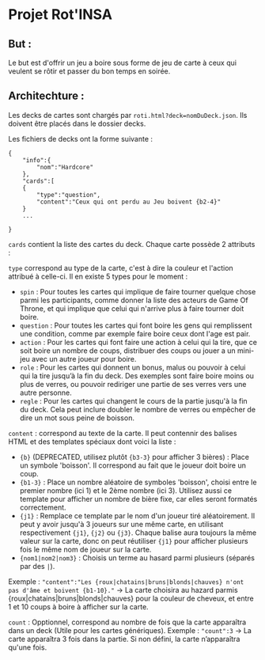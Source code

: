 # Projet Rot'INSA

## But :

Le but est d'offrir un jeu a boire sous forme de jeu de carte à ceux qui veulent se rôtir et passer du bon temps en soirée.

## Architechture :

Les decks de cartes sont chargés par `roti.html?deck=nomDuDeck.json`. Ils doivent être placés dans le dossier decks.

Les fichiers de decks ont la forme suivante :

	{
		"info":{
			"nom":"Hardcore"
		},
		"cards":[
		{
			"type":"question",
			"content":"Ceux qui ont perdu au Jeu boivent {b2-4}"
		}
		...

	}

`cards` contient la liste des cartes du deck. Chaque carte possède 2 attributs :

`type` correspond au type de la carte, c'est à dire la couleur et l'action attribué à celle-ci. Il en existe 5 types pour le moment :

 - `spin` : Pour toutes les cartes qui implique de faire tourner quelque chose parmi les participants, comme donner la liste des acteurs de Game Of Throne, et qui implique que celui qui n'arrive plus à faire tourner doit boire.
 - `question` : Pour toutes les cartes qui font boire les gens qui remplissent une condition, comme par exemple faire boire ceux dont l'age est pair.
 - `action` : Pour les cartes qui font faire une action à celui qui la tire, que ce soit boire un nombre de coups, distribuer des coups ou jouer a un mini-jeu avec un autre joueur pour boire.
 - `role` : Pour les cartes qui donnent un bonus, malus ou pouvoir à celui qui la tire jusqu’à la fin du deck. Des exemples sont faire boire moins ou plus de verres, ou pouvoir rediriger une partie de ses verres vers une autre personne.
 - `regle` : Pour les cartes qui changent le cours de la partie jusqu'à la fin du deck. Cela peut inclure doubler le nombre de verres ou empêcher de dire un mot sous peine de boisson.

`content` : correspond au texte de la carte. Il peut contennir des balises HTML et des templates spéciaux dont voici la liste :

 - `{b}` (DEPRECATED, utilisez plutôt `{b3-3}` pour afficher 3 bières) : Place un symbole 'boisson'. Il correspond au fait que le joueur doit boire un coup.
 - `{b1-3}` : Place un nombre aléatoire de symboles 'boisson', choisi entre le premier nombre (ici 1) et le 2ème nombre (ici 3). Utilisez aussi ce template pour afficher un nombre de bière fixe, car elles seront formatés correctement.  
 - `{j1}` : Remplace ce template par le nom d'un joueur tiré aléatoirement. Il peut y avoir jusqu'à 3 joueurs sur une même carte, en utilisant respectivement `{j1}`, `{j2}` ou `{j3}`. Chaque balise aura toujours la même valeur sur la carte, donc on peut réutiliser `{j1}` pour afficher plusieurs fois le même nom de joueur sur la carte.
 - `{nom1|nom2|nom3}` : Choisis un terme au hasard parmi plusieurs (séparés par des `|`).

Exemple : `"content":"Les {roux|chatains|bruns|blonds|chauves} n'ont pas d'âme et boivent {b1-10}."` -> La carte choisira au hazard parmis {roux|chatains|bruns|blonds|chauves} pour la couleur de cheveux, et entre 1 et 10 coups à boire à afficher sur la carte.

`count` : Opptionnel, correspond au nombre de fois que la carte apparaîtra dans un deck (Utile pour les cartes génériques). Exemple : `"count":3` -> La carte apparaîtra 3 fois dans la partie. Si non défini, la carte n’apparaîtra qu'une fois.